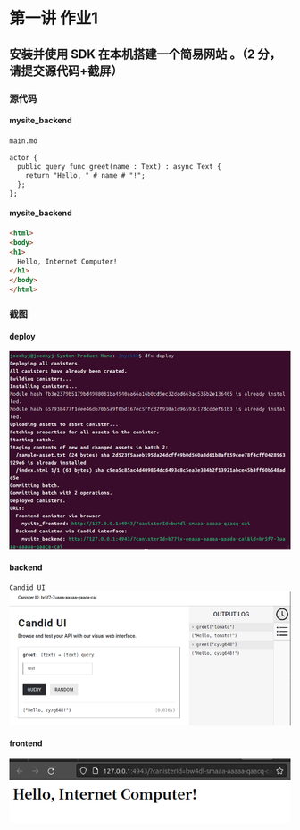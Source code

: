 # 第一讲 作业1
## 安装并使用 SDK 在本机搭建一个简易网站 。（2 分，请提交源代码+截屏）

### 源代码
#### mysite_backend
`main.mo`
```Motoko
actor {
  public query func greet(name : Text) : async Text {
    return "Hello, " # name # "!";
  };
};
```

#### mysite_backend
```html
<html>
<body>
<h1>
  Hello, Internet Computer!
</h1>
</body>
</html>
```

### 截图
#### deploy
![deploy](./img/dfx_deploy_01.png)

#### backend
`Candid UI`
![backend](./img/backend_Candid_UI.png)

#### frontend
![frontend](./img/frontend.png)
